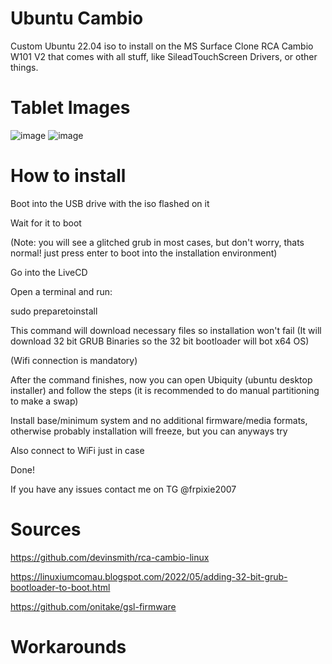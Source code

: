 # Ubuntu Cambio
Custom Ubuntu 22.04 iso to install on the MS Surface Clone RCA Cambio W101 V2 that comes with all stuff, like SileadTouchScreen Drivers, or other things.

# Tablet Images
![image](https://github.com/user-attachments/assets/6e3e5650-c788-470a-9db7-b010d2950200)
![image](https://github.com/user-attachments/assets/9d30671b-f657-4e2f-9591-7af6b86a6cb1)

# How to install

Boot into the USB drive with the iso flashed on it

Wait for it to boot

(Note: you will see a glitched grub in most cases, but don't worry, thats normal! just press enter to boot into the installation environment)

Go into the LiveCD

Open a terminal and run:

sudo preparetoinstall


This command will download necessary files so installation won't fail (It will download 32 bit GRUB Binaries so the 32 bit bootloader will bot x64 OS)

(Wifi connection is mandatory)

After the command finishes, now you can open Ubiquity (ubuntu desktop installer) and follow the steps (it is recommended to do manual partitioning to make a swap)

Install base/minimum system and no additional firmware/media formats, otherwise probably installation will freeze, but you can anyways try

Also connect to WiFi just in case

Done!

If you have any issues contact me on TG @frpixie2007

# Sources
https://github.com/devinsmith/rca-cambio-linux

https://linuxiumcomau.blogspot.com/2022/05/adding-32-bit-grub-bootloader-to-boot.html

https://github.com/onitake/gsl-firmware

# Workarounds
